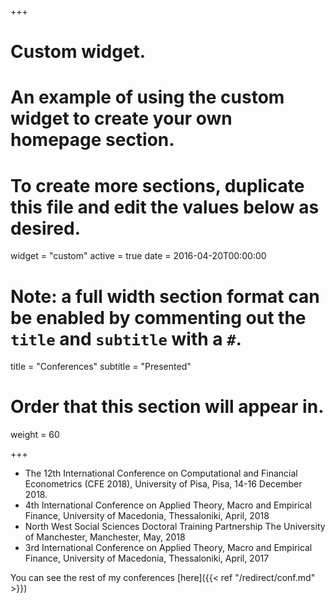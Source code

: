 +++
# Custom widget.
# An example of using the custom widget to create your own homepage section.
# To create more sections, duplicate this file and edit the values below as desired.
widget = "custom"
active = true
date = 2016-04-20T00:00:00

# Note: a full width section format can be enabled by commenting out the `title` and `subtitle` with a `#`.
title = "Conferences"
subtitle = "Presented"

# Order that this section will appear in.
weight = 60

+++

* The 12th International Conference on Computational and Financial Econometrics (CFE 2018), University of Pisa, Pisa, 14-16 December 2018.
* 4th International Conference on Applied Theory, Macro and Empirical Finance, University of Macedonia, Thessaloniki, April, 2018
* North West Social Sciences Doctoral Training Partnership The University of Manchester, Manchester, May, 2018
* 3rd International Conference on Applied Theory, Macro and Empirical Finance, University of Macedonia, Thessaloniki, April, 2017

You can see the rest of my conferences [here]({{< ref "/redirect/conf.md" >}})
